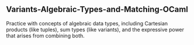 
## Variants-Algebraic-Types-and-Matching-OCaml

Practice with concepts of algebraic data types, including
Cartesian products (like tuples), sum types (like variants), and
the expressive power that arises from combining both.
